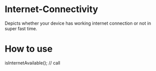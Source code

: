 # Internet-Connectivity
Depicts whether your device has working internet connection or not in super fast time.

# How to use

isInternetAvailable();   // call
